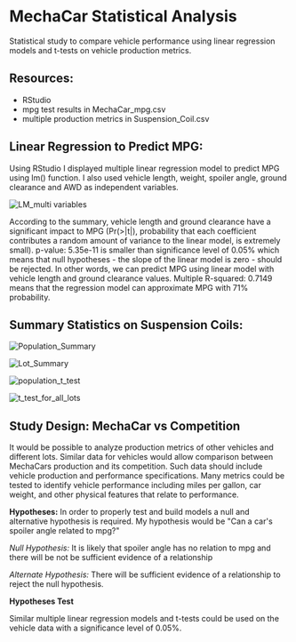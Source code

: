 # MechaCar Statistical Analysis
 Statistical study to compare vehicle performance using linear regression models and t-tests on vehicle production metrics.
## Resources:
* RStudio
* mpg test results in MechaCar_mpg.csv
* multiple production metrics in Suspension_Coil.csv
## Linear Regression to Predict MPG:
Using RStudio I displayed multiple linear regression model to predict MPG using lm() function. I also used vehicle length, weight, spoiler angle, ground clearance and AWD  as independent variables.

![LM_multi variables](https://user-images.githubusercontent.com/96354508/162644566-e1919cc4-d15b-4764-8f57-85d434489db7.png)

According to the summary, vehicle length and ground clearance have a significant impact to MPG (Pr(>|t|), probability that each coefficient contributes a random amount of variance to the linear model, is extremely small).
p-value: 5.35e-11 is smaller than significance level of 0.05% which means that null hypotheses - the slope of the linear model is zero - should be rejected. In other words, we can predict MPG using linear model with vehicle length and ground clearance values.
Multiple R-squared: 0.7149 means that the regression model can approximate MPG with 71% probability.
## Summary Statistics on Suspension Coils:

![Population_Summary](https://user-images.githubusercontent.com/96354508/162644547-9154de01-60db-4233-8596-32cb3415af2b.png)


![Lot_Summary](https://user-images.githubusercontent.com/96354508/162644559-ff6909ab-c3c6-4d32-93d5-f2ef803585ca.png)

![population_t_test](https://user-images.githubusercontent.com/96354508/162644792-1fb463ce-76b3-445c-b7c6-529e2210d8d9.png)

![t_test_for_all_lots](https://user-images.githubusercontent.com/96354508/162644797-054524bd-b36f-4654-9a8c-783d9e921705.png)

## Study Design: MechaCar vs Competition 
It would be possible to analyze production metrics of other vehicles and different lots. Similar data for vehicles would allow comparison between MechaCars production and its competition. Such data should include vehicle production and performance specifications. Many metrics could be tested to identify vehicle performance including miles per gallon, car weight, and other physical features that relate to performance.

**Hypotheses:**
In order to properly test and build models a null and alternative hypothesis is required. My hypothesis would be "Can a car's spoiler angle related to mpg?"

*Null Hypothesis:* It is likely that spoiler angle has no relation to mpg and there will be not be sufficient evidence of a relationship

*Alternate Hypothesis:* There will be sufficient evidence of a relationship to reject the null hypothesis.

**Hypotheses Test**

Similar multiple linear regression models and t-tests could be used on the vehicle data with a significance level of 0.05%.

